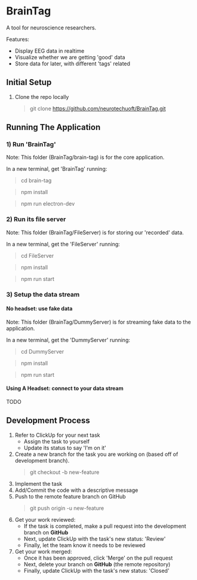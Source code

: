# BrainTag

A tool for neuroscience researchers.

Features:

- Display EEG data in realtime
- Visualize whether we are getting 'good' data
- Store data for later, with different 'tags' related

## Initial Setup

1. Clone the repo locally 
    > git clone https://github.com/neurotechuoft/BrainTag.git

## Running The Application

### 1) Run 'BrainTag'

Note: This folder (BrainTag/brain-tag) is for the core application.

In a new terminal, get 'BrainTag' running:

> cd brain-tag

> npm install

> npm run electron-dev


### 2) Run its file server

Note: This folder (BrainTag/FileServer) is for storing our 'recorded' data.

In a new terminal, get the 'FileServer' running:

> cd FileServer

> npm install

> npm run start

### 3) Setup the data stream

#### No headset: use fake data

Note: This folder (BrainTag/DummyServer) is for streaming fake data to the application.

In a new terminal, get the 'DummyServer' running:

> cd DummyServer

> npm install

> npm run start

#### Using A Headset: connect to your data stream

TODO

## Development Process

1. Refer to ClickUp for your next task
    - Assign the task to yourself
    - Update its status to say 'I'm on it'
2. Create a new branch for the task you are working on (based off of development branch).  
    > git checkout -b new-feature
3. Implement the task
4. Add/Commit the code with a descriptive message
5. Push to the remote feature branch on GitHub
    > git push origin -u new-feature
6. Get your work reviewed:
    - If the task is completed, make a pull request into the development branch on **GitHub**
    - Next, update ClickUp with the task's new status: 'Review'
    - Finally, let the team know it needs to be reviewed
7. Get your work merged:
    - Once it has been approved, click 'Merge' on the pull request
    - Next, delete your branch on **GitHub** (the remote repository)
    - Finally, update ClickUp with the task's new status: 'Closed'
